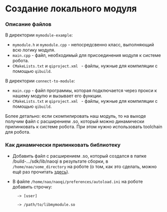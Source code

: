 # Создание локального модуля

### Описание файлов
В директории `mymodule-example`:
- `mymodule.h` и `mymodule.cpp` - непосредсвенно класс, выполняющий всю логику модуля. 
- `main.cpp` - файл, необходимый для присоединения модуля к системе робота. 
- `CMakeLists.txt` и `qiproject.xml ` - файлы, нужные для компиляции с помощью `qibuild`.

В директории `connect-to-module`:
- `main.cpp` - файл программы, которая подключается через прокси к нашему модулю и вызывает его функции. 
- `CMakeLists.txt` и `qiproject.xml ` - файлы, нужные для компиляции с помощью `qibuild`.

Более детально: если скомпилировать наш модуль, то на выходе получим файл с расширением .so, который можно динамически прилинковать к системе робота. При этом нужно использовать toolchain для робота. 

### Как динамически прилинковать библиотеку

* Добавить файл с расширением .so, который создался в папке /build-.../sdk/lib/naoqi в результате сборки, в `/home/nao/some_directory` на роботе (о том, как это сделать, можно ещё раз прочитать [здесь](https://github.com/robocupmipt/tutorials/blob/master/1_installation/connection-to-the-robot.md)). 
* В файле `/home/nao/naoqi/preferences/autoload.ini` на роботе добавить строчку:

        -> [user]
    
        -> /path/to/libmymodule.so
